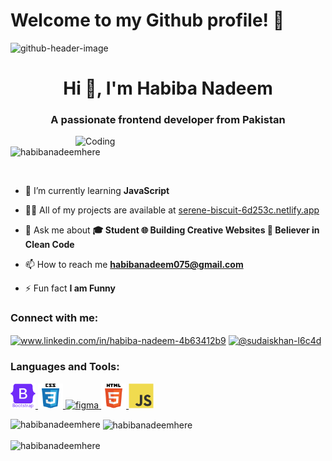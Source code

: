 # Welcome to my Github profile! 👋
![github-header-image](https://github.com/user-attachments/assets/cf31f0d5-f26d-4356-b3ef-e755a625698f)
<h1 align="center">Hi 👋, I'm Habiba Nadeem</h1>
<h3 align="center">A passionate frontend developer from Pakistan</h3>
<img align="right" alt="Coding" width="400" src="https://i.pinimg.com/originals/e7/26/c7/e726c74ac081eed50feee1433d12c998.gif">
<p align="left"> <img src="https://komarev.com/ghpvc/?username=habibanadeemhere&label=Profile%20views&color=0e75b6&style=flat" alt="habibanadeemhere" /> </p>

<p align="left"> <a href="https://twitter.com/" target="blank"><img src="https://img.shields.io/twitter/follow/?logo=twitter&style=for-the-badge" alt="" /></a> </p>

- 🌱 I’m currently learning **JavaScript**

- 👨‍💻 All of my projects are available at [serene-biscuit-6d253c.netlify.app](serene-biscuit-6d253c.netlify.app)

- 💬 Ask me about **🎓 Student 🌐 Building Creative Websites 🚀 Believer in Clean Code**

- 📫 How to reach me **habibanadeem075@gmail.com**

- ⚡ Fun fact **I am Funny**

<h3 align="left">Connect with me:</h3>
<p align="left">
<a href="https://linkedin.com/in/www.linkedin.com/in/habiba-nadeem-4b63412b9" target="blank"><img align="center" src="https://raw.githubusercontent.com/rahuldkjain/github-profile-readme-generator/master/src/images/icons/Social/linked-in-alt.svg" alt="www.linkedin.com/in/habiba-nadeem-4b63412b9" height="30" width="40" /></a>
<a href="https://www.youtube.com/c/@sudaiskhan-l6c4d" target="blank"><img align="center" src="https://raw.githubusercontent.com/rahuldkjain/github-profile-readme-generator/master/src/images/icons/Social/youtube.svg" alt="@sudaiskhan-l6c4d" height="30" width="40" /></a>
</p>

<h3 align="left">Languages and Tools:</h3>
<p align="left"> <a href="https://getbootstrap.com" target="_blank" rel="noreferrer"> <img src="https://raw.githubusercontent.com/devicons/devicon/master/icons/bootstrap/bootstrap-plain-wordmark.svg" alt="bootstrap" width="40" height="40"/> </a> <a href="https://www.w3schools.com/css/" target="_blank" rel="noreferrer"> <img src="https://raw.githubusercontent.com/devicons/devicon/master/icons/css3/css3-original-wordmark.svg" alt="css3" width="40" height="40"/> </a> <a href="https://www.figma.com/" target="_blank" rel="noreferrer"> <img src="https://www.vectorlogo.zone/logos/figma/figma-icon.svg" alt="figma" width="40" height="40"/> </a> <a href="https://www.w3.org/html/" target="_blank" rel="noreferrer"> <img src="https://raw.githubusercontent.com/devicons/devicon/master/icons/html5/html5-original-wordmark.svg" alt="html5" width="40" height="40"/> </a> <a href="https://developer.mozilla.org/en-US/docs/Web/JavaScript" target="_blank" rel="noreferrer"> <img src="https://raw.githubusercontent.com/devicons/devicon/master/icons/javascript/javascript-original.svg" alt="javascript" width="40" height="40"/> </a> </p>

<p><img align="left" src="https://github-readme-stats.vercel.app/api/top-langs?username=habibanadeemhere&show_icons=true&locale=en&layout=compact" alt="habibanadeemhere" /></p>

<p>&nbsp;<img align="center" src="https://github-readme-stats.vercel.app/api?username=habibanadeemhere&show_icons=true&locale=en" alt="habibanadeemhere" /></p>

<p><img align="center" src="https://github-readme-streak-stats.herokuapp.com/?user=habibanadeemhere&" alt="habibanadeemhere" /></p>
